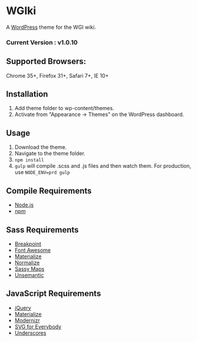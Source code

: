 # WGIki
A [WordPress](https://wordpress.org/) theme for the WGI wiki.

### Current Version : v1.0.10

## Supported Browsers:
Chrome 35+, Firefox 31+, Safari 7+, IE 10+

## Installation
1. Add theme folder to wp-content/themes.
2. Activate from "Appearance -> Themes" on the WordPress dashboard.

## Usage
1. Download the theme.
2. Navigate to the theme folder.
3. `npm install`
4. `gulp` will compile .scss and .js files and then watch them. For production, use `NODE_ENV=prd gulp`

## Compile Requirements
- [Node.js](https://nodejs.org/)
- [npm](https://www.npmjs.com/)

## Sass Requirements
- [Breakpoint](http://breakpoint-sass.com/)
- [Font Awesome](http://fortawesome.github.io/Font-Awesome/)
- [Materialize](http://materializecss.com/)
- [Normalize](https://necolas.github.io/normalize.css/)
- [Sassy Maps](https://github.com/at-import/Sassy-Maps)
- [Unsemantic](http://unsemantic.com/)

## JavaScript Requirements
- [jQuery](https://jquery.com/)
- [Materialize](http://materializecss.com/)
- [Modernizr](http://modernizr.com/)
- [SVG for Everybody](https://github.com/jonathantneal/svg4everybody)
- [Underscores](http://underscores.me/)
